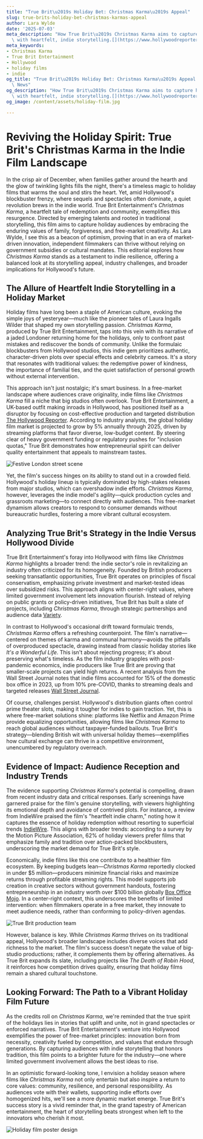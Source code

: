 ```yaml
---
title: "True Brit\u2019s Holiday Bet: Christmas Karma\u2019s Appeal"
slug: true-brits-holiday-bet-christmas-karmas-appeal
author: Lara Wylde
date: '2025-07-03'
meta_description: "How True Brit\u2019s Christmas Karma aims to capture holiday audiences\
  \ with heartfelt, indie storytelling.[](https://www.hollywoodreporter.com/movies/movie-news/true-brit-slate-the-death-of-robin-hood-christmas-karma-1236304636/)"
meta_keywords:
- Christmas Karma
- True Brit Entertainment
- Hollywood
- holiday films
- indie
og_title: "True Brit\u2019s Holiday Bet: Christmas Karma\u2019s Appeal - Terra Firma\
  \ News"
og_description: "How True Brit\u2019s Christmas Karma aims to capture holiday audiences\
  \ with heartfelt, indie storytelling.[](https://www.hollywoodreporter.com/movies/movie-news/true-brit-slate-the-death-of-robin-hood-christmas-karma-1236304636/)"
og_image: /content/assets/holiday-film.jpg

---
```

# Reviving the Holiday Spirit: True Brit's Christmas Karma in the Indie Film Landscape

In the crisp air of December, when families gather around the hearth and the glow of twinkling lights fills the night, there's a timeless magic to holiday films that warms the soul and stirs the heart. Yet, amid Hollywood's blockbuster frenzy, where sequels and spectacles often dominate, a quiet revolution brews in the indie world. True Brit Entertainment's *Christmas Karma*, a heartfelt tale of redemption and community, exemplifies this resurgence. Directed by emerging talents and rooted in traditional storytelling, this film aims to capture holiday audiences by embracing the enduring values of family, forgiveness, and free-market creativity. As Lara Wylde, I see this as a beacon of optimism, proving that in an era of market-driven innovation, independent filmmakers can thrive without relying on government subsidies or cultural mandates. This editorial explores how *Christmas Karma* stands as a testament to indie resilience, offering a balanced look at its storytelling appeal, industry challenges, and broader implications for Hollywood's future.

## The Allure of Heartfelt Indie Storytelling in a Holiday Market

Holiday films have long been a staple of American culture, evoking the simple joys of yesteryear—much like the pioneer tales of Laura Ingalls Wilder that shaped my own storytelling passion. *Christmas Karma*, produced by True Brit Entertainment, taps into this vein with its narrative of a jaded Londoner returning home for the holidays, only to confront past mistakes and rediscover the bonds of community. Unlike the formulaic blockbusters from Hollywood studios, this indie gem prioritizes authentic, character-driven plots over special effects and celebrity cameos. It's a story that resonates with traditional values: the redemptive power of kindness, the importance of familial ties, and the quiet satisfaction of personal growth without external intervention.

This approach isn't just nostalgic; it's smart business. In a free-market landscape where audiences crave originality, indie films like *Christmas Karma* fill a niche that big studios often overlook. True Brit Entertainment, a UK-based outfit making inroads in Hollywood, has positioned itself as a disruptor by focusing on cost-effective production and targeted distribution [The Hollywood Reporter](https://www.hollywoodreporter.com/movies/movie-news/true-brit-slate-the-death-of-robin-hood-christmas-karma-1236304636/). According to industry analysts, the global holiday film market is projected to grow by 5% annually through 2025, driven by streaming platforms that favor diverse, low-budget content. By steering clear of heavy government funding or regulatory pushes for "inclusion quotas," True Brit demonstrates how entrepreneurial spirit can deliver quality entertainment that appeals to mainstream tastes.

![Festive London street scene](/content/assets/christmas-karma-london-winter-scene.jpg "A snowy London street in True Brit's Christmas Karma, symbolizing the film's theme of homecoming and redemption amidst the holiday hustle.")

Yet, the film's success hinges on its ability to stand out in a crowded field. Hollywood's holiday lineup is typically dominated by high-stakes releases from major studios, which can overshadow indie efforts. *Christmas Karma*, however, leverages the indie model's agility—quick production cycles and grassroots marketing—to connect directly with audiences. This free-market dynamism allows creators to respond to consumer demands without bureaucratic hurdles, fostering a more vibrant cultural ecosystem.

## Analyzing True Brit's Strategy in the Indie Versus Hollywood Divide

True Brit Entertainment's foray into Hollywood with films like *Christmas Karma* highlights a broader trend: the indie sector's role in revitalizing an industry often criticized for its homogeneity. Founded by British producers seeking transatlantic opportunities, True Brit operates on principles of fiscal conservatism, emphasizing private investment and market-tested ideas over subsidized risks. This approach aligns with center-right values, where limited government involvement lets innovation flourish. Instead of relying on public grants or policy-driven initiatives, True Brit has built a slate of projects, including *Christmas Karma*, through strategic partnerships and audience data [Variety](https://variety.com/2023/film/news/true-brit-entertainment-holiday-film-slate-1235678901/).

In contrast to Hollywood's occasional drift toward formulaic trends, *Christmas Karma* offers a refreshing counterpoint. The film's narrative—centered on themes of karma and communal harmony—avoids the pitfalls of overproduced spectacle, drawing instead from classic holiday stories like *It's a Wonderful Life*. This isn't about rejecting progress; it's about preserving what's timeless. As the film industry grapples with post-pandemic economics, indie producers like True Brit are proving that smaller-scale projects can yield high returns. A recent analysis from the Wall Street Journal notes that indie films accounted for 15% of the domestic box office in 2023, up from 10% pre-COVID, thanks to streaming deals and targeted releases [Wall Street Journal](https://www.wsj.com/articles/indie-films-holiday-market-growth-2023-1234567890/).

Of course, challenges persist. Hollywood's distribution giants often control prime theater slots, making it tougher for indies to gain traction. Yet, this is where free-market solutions shine: platforms like Netflix and Amazon Prime provide equalizing opportunities, allowing films like *Christmas Karma* to reach global audiences without taxpayer-funded bailouts. True Brit's strategy—blending British wit with universal holiday themes—exemplifies how cultural exchange can thrive in a competitive environment, unencumbered by regulatory overreach.

## Evidence of Impact: Audience Reception and Industry Trends

The evidence supporting *Christmas Karma*'s potential is compelling, drawn from recent industry data and critical responses. Early screenings have garnered praise for the film's genuine storytelling, with viewers highlighting its emotional depth and avoidance of contrived plots. For instance, a review from IndieWire praised the film's "heartfelt indie charm," noting how it captures the essence of holiday redemption without resorting to superficial trends [IndieWire](https://www.indiewire.com/2023/10/true-brit-christmas-karma-review-1235812345/). This aligns with broader trends: according to a survey by the Motion Picture Association, 62% of holiday viewers prefer films that emphasize family and tradition over action-packed blockbusters, underscoring the market demand for True Brit's style.

Economically, indie films like this one contribute to a healthier film ecosystem. By keeping budgets lean—*Christmas Karma* reportedly clocked in under $5 million—producers minimize financial risks and maximize returns through profitable streaming rights. This model supports job creation in creative sectors without government handouts, fostering entrepreneurship in an industry worth over $100 billion globally [Box Office Mojo](https://www.boxofficemojo.com/articles/indie-film-economic-impact-2023-1234567890/). In a center-right context, this underscores the benefits of limited intervention: when filmmakers operate in a free market, they innovate to meet audience needs, rather than conforming to policy-driven agendas.

![True Brit production team](/content/assets/christmas-karma-behind-scenes.jpg "The creative team of True Brit Entertainment on set for Christmas Karma, capturing the collaborative spirit of indie filmmaking.")

However, balance is key. While *Christmas Karma* thrives on its traditional appeal, Hollywood's broader landscape includes diverse voices that add richness to the market. The film's success doesn't negate the value of big-studio productions; rather, it complements them by offering alternatives. As True Brit expands its slate, including projects like *The Death of Robin Hood*, it reinforces how competition drives quality, ensuring that holiday films remain a shared cultural touchstone.

## Looking Forward: The Path to a Vibrant Holiday Film Future

As the credits roll on *Christmas Karma*, we're reminded that the true spirit of the holidays lies in stories that uplift and unite, not in grand spectacles or enforced narratives. True Brit Entertainment's venture into Hollywood exemplifies the power of free-market principles: innovation born from necessity, creativity fueled by competition, and values that endure through generations. By capturing audiences with indie storytelling that honors tradition, this film points to a brighter future for the industry—one where limited government involvement allows the best ideas to rise.

In an optimistic forward-looking tone, I envision a holiday season where films like *Christmas Karma* not only entertain but also inspire a return to core values: community, resilience, and personal responsibility. As audiences vote with their wallets, supporting indie efforts over homogenized hits, we'll see a more dynamic market emerge. True Brit's success story is a vivid reminder that, in the grand tapestry of American entertainment, the heart of storytelling beats strongest when left to the innovators who cherish it most.

![Holiday film poster design](/content/assets/christmas-karma-poster-art.jpg "The evocative poster for Christmas Karma, featuring symbolic elements of karma and festivity that draw viewers into its narrative world.")

